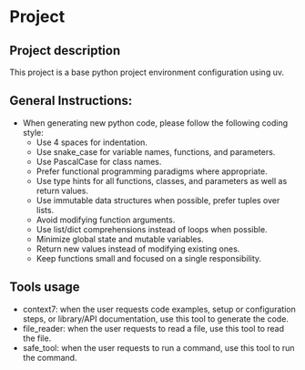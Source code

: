 # Project

## Project description
This project is a base python project environment configuration using uv.

## General Instructions:

- When generating new python code, please follow the following coding style:
  - Use 4 spaces for indentation.
  - Use snake_case for variable names, functions, and parameters.
  - Use PascalCase for class names.
  - Prefer functional programming paradigms where appropriate.
  - Use type hints for all functions, classes, and parameters as well as return values.
  - Use immutable data structures when possible, prefer tuples over lists.
  - Avoid modifying function arguments.
  - Use list/dict comprehensions instead of loops when possible.
  - Minimize global state and mutable variables.
  - Return new values instead of modifying existing ones.
  - Keep functions small and focused on a single responsibility.

## Tools usage

- context7:  when the user requests code examples, setup or configuration steps, or library/API documentation, use this tool to generate the code.
- file_reader: when the user requests to read a file, use this tool to read the file.
- safe_tool: when the user requests to run a command, use this tool to run the command.

